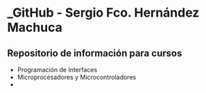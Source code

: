 # _GitHub  -   Sergio Fco. Hernández Machuca
## Repositorio de información para cursos
+ Programación de Interfaces
+ Microprocesadores y Microcontroladores
+ 
